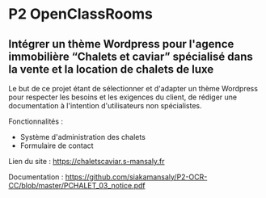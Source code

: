 # P2 OpenClassRooms
Intégrer un thème Wordpress pour l'agence immobilière “Chalets et caviar” spécialisé dans la vente et la location de chalets de luxe
-----

Le but de ce projet étant de sélectionner et d'adapter un thème Wordpress pour respecter les besoins et les exigences du client, de rédiger une documentation à l'intention d'utilisateurs non spécialistes.

Fonctionnalités :
- Système d'administration des chalets
- Formulaire de contact

Lien du site : https://chaletscaviar.s-mansaly.fr

Documentation : https://github.com/siakamansaly/P2-OCR-CC/blob/master/PCHALET_03_notice.pdf

